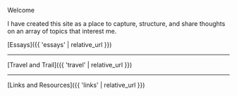 Welcome

I have created this site as a place to capture, structure, and share thoughts on an array of topics that interest me.  

[Essays]({{ 'essays' | relative_url }})

***

[Travel and Trail]({{ 'travel' | relative_url }})

***

[Links and Resources]({{ 'links' | relative_url }})